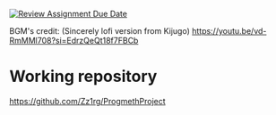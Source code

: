 [![Review Assignment Due Date](https://classroom.github.com/assets/deadline-readme-button-24ddc0f5d75046c5622901739e7c5dd533143b0c8e959d652212380cedb1ea36.svg)](https://classroom.github.com/a/kIBDvrKi)

BGM's credit: (Sincerely lofi version from Kijugo) 
https://youtu.be/vd-RmMMl708?si=EdrzQeQt18f7FBCb

# Working repository
https://github.com/Zz1rg/ProgmethProject
